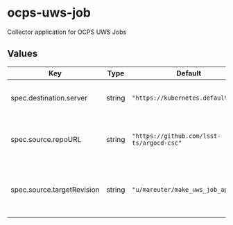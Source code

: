 # ocps-uws-job

Collector application for OCPS UWS Jobs

## Values

| Key | Type | Default | Description |
|-----|------|---------|-------------|
| spec.destination.server | string | `"https://kubernetes.default.svc"` | The URL for the Kubernetes server |
| spec.source.repoURL | string | `"https://github.com/lsst-ts/argocd-csc"` | The repository URL that contains the configuration |
| spec.source.targetRevision | string | `"u/mareuter/make_uws_job_app"` | The target revision (repository branch) to use for the configuration |
